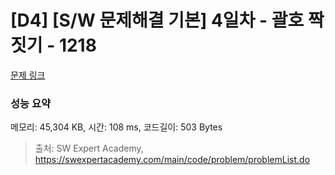 # [D4] [S/W 문제해결 기본] 4일차 - 괄호 짝짓기 - 1218 

[문제 링크](https://swexpertacademy.com/main/code/problem/problemDetail.do?contestProbId=AV14eWb6AAkCFAYD) 

### 성능 요약

메모리: 45,304 KB, 시간: 108 ms, 코드길이: 503 Bytes



> 출처: SW Expert Academy, https://swexpertacademy.com/main/code/problem/problemList.do